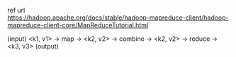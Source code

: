 ref url     
https://hadoop.apache.org/docs/stable/hadoop-mapreduce-client/hadoop-mapreduce-client-core/MapReduceTutorial.html    


(input) <k1, v1> -> map -> <k2, v2> -> combine -> <k2, v2> -> reduce -> <k3, v3> (output)

